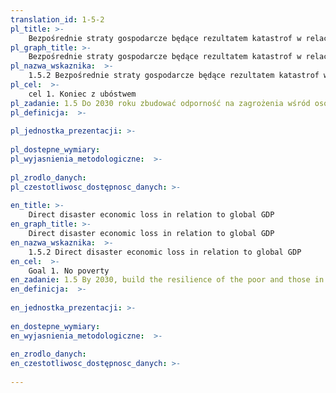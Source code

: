 ```yaml
---
translation_id: 1-5-2
pl_title: >-
    Bezpośrednie straty gospodarcze będące rezultatem katastrof w relacji do globalnego PKB
pl_graph_title: >-
    Bezpośrednie straty gospodarcze będące rezultatem katastrof w relacji do globalnego PKB
pl_nazwa_wskaznika:  >-
    1.5.2 Bezpośrednie straty gospodarcze będące rezultatem katastrof w relacji do globalnego PKB
pl_cel:  >-
    cel 1. Koniec z ubóstwem
pl_zadanie: 1.5 Do 2030 roku zbudować odporność na zagrożenia wśród osób ubogich i narażonych na zagrożenia, zmniejszyć ich podatność na zagrożenia i bezbronność wobec ekstremalnych zjawisk klimatycznych oraz innych wstrząsów gospodarczych, społecznych i środowiskowych, a także katastrof naturalnych
pl_definicja:  >-
    
pl_jednostka_prezentacji: >-
    
pl_dostepne_wymiary: 
pl_wyjasnienia_metodologiczne:  >-
    
pl_zrodlo_danych: 
pl_czestotliwosc_dostępnosc_danych: >-
    
en_title: >-
    Direct disaster economic loss in relation to global GDP
en_graph_title: >-
    Direct disaster economic loss in relation to global GDP
en_nazwa_wskaznika:  >-
    1.5.2 Direct disaster economic loss in relation to global GDP
en_cel:  >-
    Goal 1. No poverty
en_zadanie: 1.5 By 2030, build the resilience of the poor and those in vulnerable situations and reduce their exposure and vulnerability to climate-related extreme events and other economic, social and environmental shocks and disasters
en_definicja:  >-
    
en_jednostka_prezentacji: >-
    
en_dostepne_wymiary: 
en_wyjasnienia_metodologiczne:  >-
    
en_zrodlo_danych: 
en_czestotliwosc_dostępnosc_danych: >-
    
---
```

